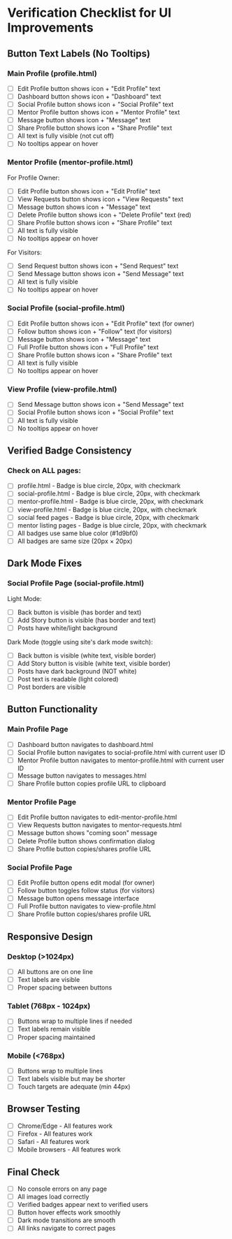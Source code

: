 # Verification Checklist for UI Improvements

## Button Text Labels (No Tooltips)

### Main Profile (profile.html)
- [ ] Edit Profile button shows icon + "Edit Profile" text
- [ ] Dashboard button shows icon + "Dashboard" text
- [ ] Social Profile button shows icon + "Social Profile" text
- [ ] Mentor Profile button shows icon + "Mentor Profile" text
- [ ] Message button shows icon + "Message" text
- [ ] Share Profile button shows icon + "Share Profile" text
- [ ] All text is fully visible (not cut off)
- [ ] No tooltips appear on hover

### Mentor Profile (mentor-profile.html)
For Profile Owner:
- [ ] Edit Profile button shows icon + "Edit Profile" text
- [ ] View Requests button shows icon + "View Requests" text
- [ ] Message button shows icon + "Message" text
- [ ] Delete Profile button shows icon + "Delete Profile" text (red)
- [ ] Share Profile button shows icon + "Share Profile" text
- [ ] All text is fully visible
- [ ] No tooltips appear on hover

For Visitors:
- [ ] Send Request button shows icon + "Send Request" text
- [ ] Send Message button shows icon + "Send Message" text
- [ ] All text is fully visible
- [ ] No tooltips appear on hover

### Social Profile (social-profile.html)
- [ ] Edit Profile button shows icon + "Edit Profile" text (for owner)
- [ ] Follow button shows icon + "Follow" text (for visitors)
- [ ] Message button shows icon + "Message" text
- [ ] Full Profile button shows icon + "Full Profile" text
- [ ] Share Profile button shows icon + "Share Profile" text
- [ ] All text is fully visible
- [ ] No tooltips appear on hover

### View Profile (view-profile.html)
- [ ] Send Message button shows icon + "Send Message" text
- [ ] Social Profile button shows icon + "Social Profile" text
- [ ] All text is fully visible
- [ ] No tooltips appear on hover

## Verified Badge Consistency

### Check on ALL pages:
- [ ] profile.html - Badge is blue circle, 20px, with checkmark
- [ ] social-profile.html - Badge is blue circle, 20px, with checkmark
- [ ] mentor-profile.html - Badge is blue circle, 20px, with checkmark
- [ ] view-profile.html - Badge is blue circle, 20px, with checkmark
- [ ] social feed pages - Badge is blue circle, 20px, with checkmark
- [ ] mentor listing pages - Badge is blue circle, 20px, with checkmark
- [ ] All badges use same blue color (#1d9bf0)
- [ ] All badges are same size (20px × 20px)

## Dark Mode Fixes

### Social Profile Page (social-profile.html)
Light Mode:
- [ ] Back button is visible (has border and text)
- [ ] Add Story button is visible (has border and text)
- [ ] Posts have white/light background

Dark Mode (toggle using site's dark mode switch):
- [ ] Back button is visible (white text, visible border)
- [ ] Add Story button is visible (white text, visible border)
- [ ] Posts have dark background (NOT white)
- [ ] Post text is readable (light colored)
- [ ] Post borders are visible

## Button Functionality

### Main Profile Page
- [ ] Dashboard button navigates to dashboard.html
- [ ] Social Profile button navigates to social-profile.html with current user ID
- [ ] Mentor Profile button navigates to mentor-profile.html with current user ID
- [ ] Message button navigates to messages.html
- [ ] Share Profile button copies profile URL to clipboard

### Mentor Profile Page
- [ ] Edit Profile button navigates to edit-mentor-profile.html
- [ ] View Requests button navigates to mentor-requests.html
- [ ] Message button shows "coming soon" message
- [ ] Delete Profile button shows confirmation dialog
- [ ] Share Profile button copies/shares profile URL

### Social Profile Page
- [ ] Edit Profile button opens edit modal (for owner)
- [ ] Follow button toggles follow status (for visitors)
- [ ] Message button opens message interface
- [ ] Full Profile button navigates to view-profile.html
- [ ] Share Profile button copies/shares profile URL

## Responsive Design

### Desktop (>1024px)
- [ ] All buttons are on one line
- [ ] Text labels are visible
- [ ] Proper spacing between buttons

### Tablet (768px - 1024px)
- [ ] Buttons wrap to multiple lines if needed
- [ ] Text labels remain visible
- [ ] Proper spacing maintained

### Mobile (<768px)
- [ ] Buttons wrap to multiple lines
- [ ] Text labels visible but may be shorter
- [ ] Touch targets are adequate (min 44px)

## Browser Testing

- [ ] Chrome/Edge - All features work
- [ ] Firefox - All features work
- [ ] Safari - All features work
- [ ] Mobile browsers - All features work

## Final Check

- [ ] No console errors on any page
- [ ] All images load correctly
- [ ] Verified badges appear next to verified users
- [ ] Button hover effects work smoothly
- [ ] Dark mode transitions are smooth
- [ ] All links navigate to correct pages
